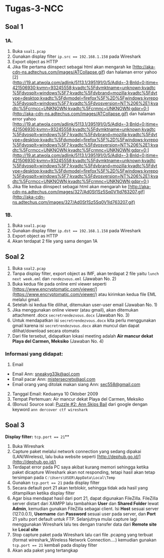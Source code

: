# Tugas-3-NCC
## Soal 1
### 1A.
1. Buka `soal1.pcap`
2. Gunakan display filter `ip.src == 192.168.1.158` pada Wireshark
3. Export object as HTTP
4. Jika file pertama diinspect sebagai html akan mengarah ke [http://aka-cdn-ns.adtechus.com/images/ATCollapse.gif) dan halaman error yahoo [2](http://19.at.atwola.com/adlink/5113.1/395191/0/5/AdId=-3;BnId=0;itime=421506930;kvmn=93245558;kvadtc%5Fdvmktname=unknown;kvadtc%5Fdvosplt=windows%5F7;kvadtc%5Fdvbrand=mozilla;kvadtc%5Fdvtype=desktop;kvadtc%5Fdvmodel=firefox%5F%2D%5Fwindows;kvrepo%5Fdvosplt=windows%5F7;kvadtc%5Fdvosversion=NT%206%2E1;kvadtc%5Fcrmcc=UNKNOWN;kvadtc%5Fcrmnc=UNKNOWN;gdpr=0;](http://aka-cdn-ns.adtechus.com/images/ATCollapse.gif) dan halaman error yahoo [http://19.at.atwola.com/adlink/5113.1/395191/0/5/AdId=-3;BnId=0;itime=421506930;kvmn=93245558;kvadtc%5Fdvmktname=unknown;kvadtc%5Fdvosplt=windows%5F7;kvadtc%5Fdvbrand=mozilla;kvadtc%5Fdvtype=desktop;kvadtc%5Fdvmodel=firefox%5F%2D%5Fwindows;kvrepo%5Fdvosplt=windows%5F7;kvadtc%5Fdvosversion=NT%206%2E1;kvadtc%5Fcrmcc=UNKNOWN;kvadtc%5Fcrmnc=UNKNOWN;gdpr=0;](http://19.at.atwola.com/adlink/5113.1/395191/0/5/AdId=-3;BnId=0;itime=421506930;kvmn=93245558;kvadtc%5Fdvmktname=unknown;kvadtc%5Fdvosplt=windows%5F7;kvadtc%5Fdvbrand=mozilla;kvadtc%5Fdvtype=desktop;kvadtc%5Fdvmodel=firefox%5F%2D%5Fwindows;kvrepo%5Fdvosplt=windows%5F7;kvadtc%5Fdvosversion=NT%206%2E1;kvadtc%5Fcrmcc=UNKNOWN;kvadtc%5Fcrmnc=UNKNOWN;gdpr=0;)
5. Jika file kedua diinspect sebagai html akan mengarah ke [http://aka-cdn-ns.adtechus.com/images/327/Ad0St1Sz5Sq0V1Id763207.gif](http://aka-cdn-ns.adtechus.com/images/327/Ad0St1Sz5Sq0V1Id763207.gif)


### 1B.
1. Buka `soal1.pcap`
2. Gunakan display filter `ip.dst == 192.168.1.158` pada Wireshark
3. Export object as HTTP
4. Akan terdapat 2 file yang sama dengan 1A

## Soal 2
1. Buka `soal2.pcap`
2. Tanpa display filter, export object as IMF, akan terdapat 2 file yaitu `lunch next week.eml` dan `rendezvous.eml` (Jawaban No. 2)
3. Buka kedua file pada online eml viewer seperti [https://www.encryptomatic.com/viewer/](https://www.encryptomatic.com/viewer/) atau kirimkan kedua file EML melalui gmail.
5. Setelah isi kedua file dilihat, ditemukan user-user email (Jawaban No. 1)
6. Jika menggunakan online viewer (atau gmail), akan ditemukan attachment .docx `secretrendezvous.docx` (Jawaban No. 3)
7. Untuk mendapatkan isi `secretrendezvous.docx` kita perlu menggunakan gmail karena isi `secretrendezvous.docx` akan muncul dan dapat dilihat/download secara otomatis
9. Dari file tersebut, didapatkan lokasi meeting adalah **Air mancur dekat Playa del Carmen, Meksiko** (Jawaban No. 4)

### Informasi yang didapat:
1. Email
* Email Ann: sneakyg33k@aol.com
* Email pacar Ann: mistersecretx@aol.com
* Email orang yang ditolak makan siang Ann: sec558@gmail.com
2. Tanggal Email: Keduanya 10 Oktober 2009
3. Tempat Pertemuan: Air mancur dekat Playa del Carmen, Meksiko
4. (Bonus) Source soal: [Puzzle #2: Ann Skips Bail](https://blog.system32.kr/13) dari google dengan keyword `ann dercover ctf wireshark`

## Soal 3
**Display filter:** `tcp.port == 21`**
1. Buka Wireshark
2. Capture paket melalui network connection yang sedang dipakai (LAN/Wireless), lalu buka website seperti [http://dephub.go.id/](http://dephub.go.id/)
3. Terdapat error pada PC saya akibat kurang memori sehingga ketika paket dicapture Wireshark akan not responding, tetapi hasil akan tetap tersimpan pada `C:\Users\USER\AppData\Local\Temp`
4. Gunakan `tcp.port == 21` pada display filter
5. Secara default port 21 akan terblokir, sehingga tidak ada hasil yang ditampilkan ketika display filter
6. Agar bisa mendapat hasil dari port 21, dapat digunakan FileZilla. FileZilla server distart dari XAMPP lalu tambahkan **User** dan **Shared Folder** lewat **Admin**, kemudian gunakan FileZilla sebagai client. Isi **Host** sesuai server (127.0.0.1), **Username** dan **Password** sesuai user pada server, dan **Port** 21 yaitu port default untuk FTP. Selanjutnya mulai capture lagi menggunakan Wireshark lalu tes dengan transfer data dari **Remote site** ke **Local site**
7. Stop capture paket pada Wireshark lalu cari file .pcapng yang terbuat (format wireshark_Wireless Network Connection....) kemudian gunakan `tcp.port == 21` kembali pada display filter
8. Akan ada paket yang tertangkap
